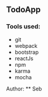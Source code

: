 ## TodoApp

### Tools used: 
+ git 
+ webpack 
+ bootstrap 
+ reactJs
+ npm
+ karma 
+ mocha

Author: ** Seb